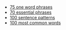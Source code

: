 
- [75 one word phrases](https://www.youtube.com/watch?v=ctto7CfKNsA&list=PLollIA7OuadzxztbStLpAEZ2A-bt79Sf7)
- [70 essential phrases](https://www.youtube.com/watch?v=AqkOgQDe8aQ&list=PLollIA7OuadzxztbStLpAEZ2A-bt79Sf7&index=2)
- [100 sentence patterns](https://www.youtube.com/watch?v=VZ-8mDG0Dno)
- [100 most common words](https://www.youtube.com/watch?v=Xo5Y7AHMy20)
